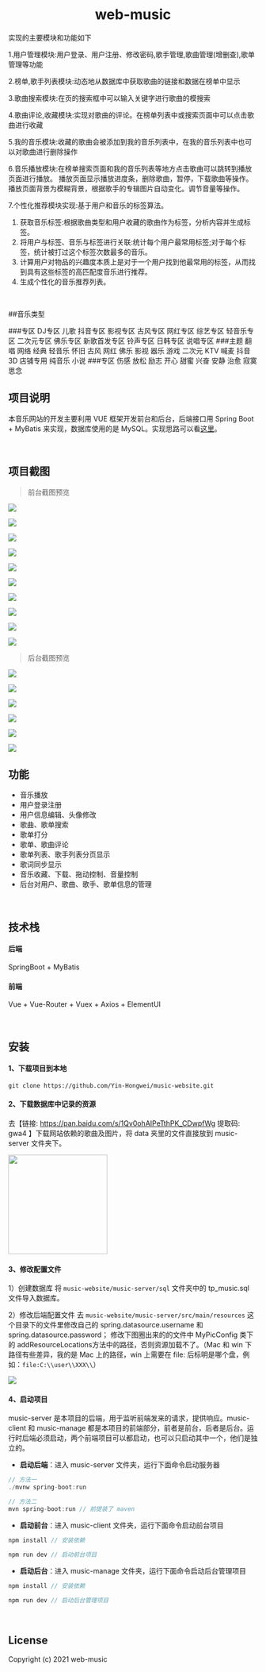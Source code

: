 <h1 align="center">web-music</h1>

实现的主要模块和功能如下

1.用户管理模块:用户登录、用户注册、修改密码,歌手管理,歌曲管理(增删查),歌单管理等功能

2.榜单,歌手列表模块:动态地从数据库中获取歌曲的链接和数据在榜单中显示

3.歌曲搜索模块:在页的搜索框中可以输入关键字进行歌曲的模搜索

4.歌曲评论,收藏模块:实现对歌曲的评论。在榜单列表中或搜索页面中可以点击歌曲进行收藏

5.我的音乐模块:收藏的歌曲会被添加到我的音乐列表中，在我的音乐列表中也可以对歌曲进行删除操作

6.音乐播放模块:在榜单搜索页面和我的音乐列表等地方点击歌曲可以跳转到播放页面进行播放。
  播放页面显示播放进度条，删除歌曲，暂停，下载歌曲等操作。
  播放页面背景为模糊背景，根据歌手的专辑图片自动变化。调节音量等操作。

7.个性化推荐模块实现:基于用户和音乐的标签算法。

1) 获取音乐标签:根据歌曲类型和用户收藏的歌曲作为标签，分析内容并生成标签。
2) 将用户与标签、音乐与标签进行关联:统计每个用户最常用标签;对于每个标签，统计被打过这个标签次数最多的音乐。
3) 计算用户对物品的兴趣度本质上是对于一个用户找到他最常用的标签，从而找到具有这些标签的高匹配度音乐进行推荐。
4) 生成个性化的音乐推荐列表。

<br/>

##音乐类型

###专区
	DJ专区 儿歌 抖音专区 影视专区 古风专区 网红专区 综艺专区 轻音乐专区 二次元专区 佛乐专区
	新歌首发专区 铃声专区 日韩专区 说唱专区
###主题
	翻唱 网络 经典 轻音乐 怀旧 古风 网红 佛乐 影视 器乐 游戏 二次元 KTV 喊麦 抖音 3D 店铺专用 纯音乐 小说
###专区
	伤感 放松 励志 开心 甜蜜 兴奋 安静 治愈 寂寞 思念

## 项目说明

本音乐网站的开发主要利用 VUE 框架开发前台和后台，后端接口用 Spring Boot + MyBatis 来实现，数据库使用的是 MySQL。实现思路可以看[这里](https://yin-hongwei.github.io/2019/03/04/music/#more)。

<br/>

## 项目截图

> 前台截图预览

![](https://tva1.sinaimg.cn/large/007S8ZIlly1geec0a2vd9j31c00u0n4z.jpg)<br/>

![](https://tva1.sinaimg.cn/large/007S8ZIlly1geec0qtdxrj31c00u07wj.jpg)<br/>

![](https://tva1.sinaimg.cn/large/007S8ZIlly1geec19x0e6j31c00u0npe.jpg)<br/>

![](https://tva1.sinaimg.cn/large/007S8ZIlly1geec1nmbt4j31c00u0hcf.jpg)<br/>

![](https://tva1.sinaimg.cn/large/007S8ZIlly1geec1yc0gkj31c00u0kjm.jpg)<br/>

![](https://tva1.sinaimg.cn/large/007S8ZIlly1geec29vvdtj31c00u0nok.jpg)<br/>

![](https://tva1.sinaimg.cn/large/007S8ZIlly1geec2ixqk1j31c00u0qf8.jpg)<br/>

![](https://tva1.sinaimg.cn/large/007S8ZIlly1geec31i06gj31c00u0wtw.jpg)<br/>

![](https://tva1.sinaimg.cn/large/007S8ZIlly1geec3ozxt9j31c00u0qbv.jpg)<br/>

![](https://tva1.sinaimg.cn/large/007S8ZIlly1geec41r7onj31c00u047y.jpg)<br/>

> 后台截图预览

![](https://tva1.sinaimg.cn/large/006tNbRwly1g9hhhu4n7tj31c00u04qq.jpg)<br/>

![](https://tva1.sinaimg.cn/large/007S8ZIlly1ghrnrvgflvj31c00u0jzh.jpg)<br/>

![](https://tva1.sinaimg.cn/large/007S8ZIlly1ghrns4ycpkj31c00u0qjl.jpg)<br/>

![](https://tva1.sinaimg.cn/large/007S8ZIlly1ghrnsfearcj31c00u0axt.jpg)<br/>

![](https://tva1.sinaimg.cn/large/007S8ZIlly1ghrnsq6s3sj31c00u0tmu.jpg)<br/>

![](https://tva1.sinaimg.cn/large/007S8ZIlly1ghrnszq403j31c00u07nq.jpg)<br/>

## 功能

- 音乐播放
- 用户登录注册
- 用户信息编辑、头像修改
- 歌曲、歌单搜索
- 歌单打分
- 歌单、歌曲评论
- 歌单列表、歌手列表分页显示
- 歌词同步显示
- 音乐收藏、下载、拖动控制、音量控制
- 后台对用户、歌曲、歌手、歌单信息的管理

<br/>

## 技术栈

#### 后端

SpringBoot + MyBatis

#### 前端

Vue + Vue-Router + Vuex + Axios +  ElementUI

<br/>

## 安装

#### 1、下载项目到本地

```
git clone https://github.com/Yin-Hongwei/music-website.git
```

#### 2、下载数据库中记录的资源

去【链接: https://pan.baidu.com/s/1Qv0ohAIPeTthPK_CDwpfWg 提取码: gwa4 】下载网站依赖的歌曲及图片，将 data 夹里的文件直接放到 music-server 文件夹下。

<img src="https://tva1.sinaimg.cn/large/007S8ZIlly1gekwp2wqxuj311v0u0du2.jpg" height="200px"/>

#### 3、修改配置文件
1）创建数据库
将 `music-website/music-server/sql` 文件夹中的 tp_music.sql 文件导入数据库。

2）修改后端配置文件
去 `music-website/music-server/src/main/resources` 这个目录下的文件里修改自己的 spring.datasource.username 和 spring.datasource.password；
修改下图圈出来的的文件中 MyPicConfig 类下的 addResourceLocations方法中的路径，否则资源加载不了。（Mac 和 win 下路径有些差异，我的是 Mac 上的路径，win 上需要在 file: 后标明是哪个盘，例如：`file:C:\\user\\XXX\\`）

![](https://tva1.sinaimg.cn/large/00831rSTly1gd38cq6yhrj31zk0juk02.jpg)

#### 4、启动项目

music-server 是本项目的后端，用于监听前端发来的请求，提供响应。music-client 和 music-manage 都是本项目的前端部分，前者是前台，后者是后台。运行时后端必须启动，两个前端项目可以都启动，也可以只启动其中一个，他们是独立的。

- **启动后端**：进入 music-server 文件夹，运行下面命令启动服务器

```js
// 方法一
./mvnw spring-boot:run

// 方法二
mvn spring-boot:run // 前提装了 maven
```

- **启动前台**：进入 music-client 文件夹，运行下面命令启动前台项目

```js
npm install // 安装依赖

npm run dev // 启动前台项目
```

- **启动后台**：进入 music-manage 文件夹，运行下面命令启动后台管理项目

```js
npm install // 安装依赖

npm run dev // 启动后台管理项目
```

<br/>

## License

Copyright (c) 2021 web-music 

